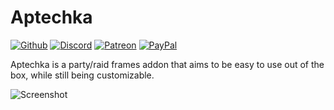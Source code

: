 # Aptechka

[![Github](https://img.shields.io/static/v1?logo=Github&style=flat-square&message=Github&label=&color=181717&logoColor=fff)](https://github.com/rgd87/Aptechka)
[![Discord](https://img.shields.io/static/v1?logo=Discord&style=flat-square&message=Discord&label=&color=7289DA&logoColor=fff)](https://discord.gg/uhWBCMGqJk)
[![Patreon](https://img.shields.io/static/v1?label=&message=Patreon&logo=patreon&logoColor=fff&color=f96854&style=flat-square)](https://www.patreon.com/nugaddons)
[![PayPal](https://img.shields.io/static/v1?label=&message=PayPal&logoColor=fff&color=4d96d0&style=flat-square)](https://bit.ly/2mlFeAe)


Aptechka is a party/raid frames addon that aims to be easy to use out of the box, while still being customizable.

![Screenshot](https://i.imgur.com/ur2s22v.gif)
